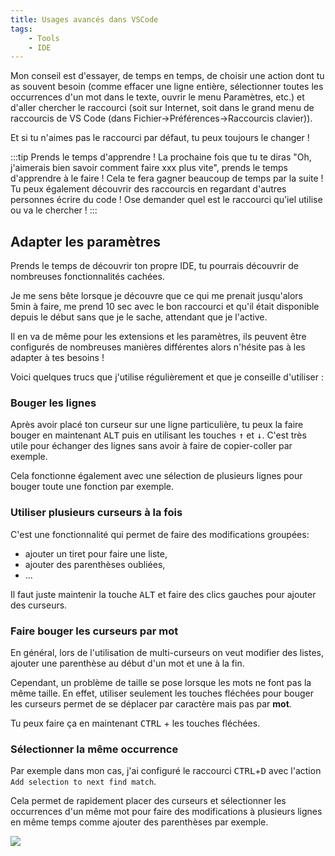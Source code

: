 ```yaml
---
title: Usages avancés dans VSCode
tags:
    - Tools
    - IDE
---
```


Mon conseil est d'essayer, de temps en temps, de choisir une action dont tu as souvent besoin (comme effacer une ligne entière, sélectionner toutes les occurrences d'un mot dans le texte, ouvrir le menu Paramètres, etc.) et d'aller chercher le raccourci (soit sur Internet, soit dans le grand menu de raccourcis de VS Code (dans Fichier->Préférences->Raccourcis clavier)).

Et si tu n'aimes pas le raccourci par défaut, tu peux toujours le changer !

:::tip
Prends le temps d'apprendre !
La prochaine fois que tu te diras "Oh, j'aimerais bien savoir comment faire xxx plus vite", prends le temps d'apprendre à le faire !
Cela te fera gagner beaucoup de temps par la suite !
Tu peux également découvrir des raccourcis en regardant d'autres personnes écrire du code ! Ose demander quel est le raccourci qu'iel utilise ou va le chercher !
:::

## Adapter les paramètres

Prends le temps de découvrir ton propre IDE, tu pourrais découvrir de nombreuses fonctionnalités cachées.

Je me sens bête lorsque je découvre que ce qui me prenait jusqu'alors 5min à faire, me prend 10 sec avec le bon raccourci et qu'il était disponible depuis le début sans que je le sache, attendant que je l'active.

Il en va de même pour les extensions et les paramètres, ils peuvent être configurés de nombreuses manières différentes alors n'hésite pas à les adapter à tes besoins !

Voici quelques trucs que j'utilise régulièrement et que je conseille d'utiliser :

### Bouger les lignes

Après avoir placé ton curseur sur une ligne particulière, tu peux la faire bouger en maintenant <kbd>ALT</kbd> puis en utilisant les touches <kbd>↑</kbd> et <kbd>↓</kbd>.
C'est très utile pour échanger des lignes sans avoir à faire de copier-coller par exemple.

Cela fonctionne également avec une sélection de plusieurs lignes pour bouger toute une fonction par exemple.

### Utiliser plusieurs curseurs à la fois

C'est une fonctionnalité qui permet de faire des modifications groupées:
- ajouter un tiret pour faire une liste,
- ajouter des parenthèses oubliées,
- ...

Il faut juste maintenir la touche <kbd>ALT</kbd> et faire des clics gauches pour ajouter des curseurs.

### Faire bouger les curseurs par mot

En général, lors de l'utilisation de multi-curseurs on veut modifier des listes, ajouter une parenthèse au début d'un mot et une à la fin.

Cependant, un problème de taille se pose lorsque les mots ne font pas la même taille.
En effet, utiliser seulement les touches fléchées pour bouger les curseurs permet de se déplacer par caractère mais pas par **mot**.

Tu peux faire ça en maintenant <kbd>CTRL</kbd> + les touches fléchées.

### Sélectionner la même occurrence

Par exemple dans mon cas, j'ai configuré le raccourci <kbd>CTRL</kbd>+<kbd>D</kbd> avec l'action `Add selection to next find match`.

Cela permet de rapidement placer des curseurs et sélectionner les occurrences d'un même mot pour faire des modifications à plusieurs lignes en même temps comme ajouter des parenthèses par exemple.

![](../VSCode_imgs/VSCode_selectionToNextCTRLD.png)

